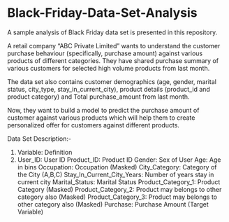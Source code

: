 # Black-Friday-Data-Set-Analysis
A sample analysis of Black Friday data set is presented in this repository.

A retail company “ABC Private Limited” wants to understand the customer purchase behaviour (specifically, purchase amount) against various products of different categories. They have shared purchase summary of various customers for selected high volume products from last month.

The data set also contains customer demographics (age, gender, marital status, city_type, stay_in_current_city), product details (product_id and product category) and Total purchase_amount from last month.

Now, they want to build a model to predict the purchase amount of customer against various products which will help them to create personalized offer for customers against different products.

Data Set Description:-
  1) Variable: Definition
  2) User_ID: User ID
Product_ID: Product ID
Gender: Sex of User
Age: Age in bins
Occupation: Occupation (Masked)
City_Category: Category of the City (A,B,C)
Stay_In_Current_City_Years: Number of years stay in current city
Marital_Status: Marital Status
Product_Category_1: Product Category (Masked)
Product_Category_2: Product may belongs to other category also (Masked)
Product_Category_3: Product may belongs to other category also (Masked)
Purchase: Purchase Amount (Target Variable)
